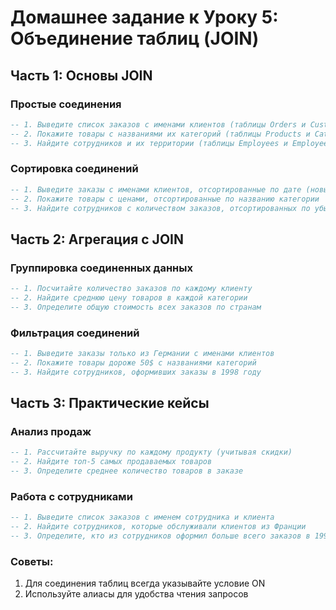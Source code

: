 # Домашнее задание к Уроку 5: Объединение таблиц (JOIN)

## Часть 1: Основы JOIN
### Простые соединения
```sql
-- 1. Выведите список заказов с именами клиентов (таблицы Orders и Customers)
-- 2. Покажите товары с названиями их категорий (таблицы Products и Categories)
-- 3. Найдите сотрудников и их территории (таблицы Employees и Employee_territories)
```

### Сортировка соединений
```sql
-- 1. Выведите заказы с именами клиентов, отсортированные по дате (новые сначала)
-- 2. Покажите товары с ценами, отсортированные по названию категории
-- 3. Найдите сотрудников с количеством заказов, отсортированных по убыванию
```

## Часть 2: Агрегация с JOIN
### Группировка соединенных данных
```sql
-- 1. Посчитайте количество заказов по каждому клиенту
-- 2. Найдите среднюю цену товаров в каждой категории
-- 3. Определите общую стоимость всех заказов по странам
```

### Фильтрация соединений
```sql
-- 1. Выведите заказы только из Германии с именами клиентов
-- 2. Покажите товары дороже 50$ с названиями категорий
-- 3. Найдите сотрудников, оформивших заказы в 1998 году
```

## Часть 3: Практические кейсы
### Анализ продаж
```sql
-- 1. Рассчитайте выручку по каждому продукту (учитывая скидки)
-- 2. Найдите топ-5 самых продаваемых товаров
-- 3. Определите среднее количество товаров в заказе
```

### Работа с сотрудниками
```sql
-- 1. Выведите список заказов с именем сотрудника и клиента
-- 2. Найдите сотрудников, которые обслуживали клиентов из Франции
-- 3. Определите, кто из сотрудников оформил больше всего заказов в 1997 году
```

### Советы:
1. Для соединения таблиц всегда указывайте условие ON
2. Используйте алиасы для удобства чтения запросов
